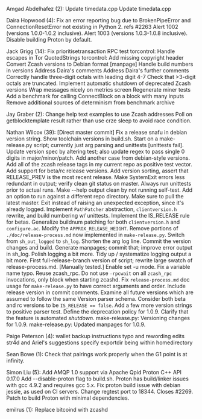 Amgad Abdelhafez (2):
      Update timedata.cpp
      Update timedata.cpp

Daira Hopwood (4):
      Fix an error reporting bug due to BrokenPipeError and ConnectionResetError not existing in Python 2. refs #2263
      Alert 1002 (versions 1.0.0-1.0.2 inclusive).
      Alert 1003 (versions 1.0.3-1.0.8 inclusive).
      Disable building Proton by default.

Jack Grigg (14):
      Fix prioritisetransaction RPC test
      torcontrol: Handle escapes in Tor QuotedStrings
      torcontrol: Add missing copyright header
      Convert Zcash versions to Debian format
      [manpage] Handle build numbers in versions
      Address Daira's comments
      Address Daira's further comments
      Correctly handle three-digit octals with leading digit 4-7
      Check that >3-digit octals are truncated.
      Implement automatic shutdown of deprecated Zcash versions
      Wrap messages nicely on metrics screen
      Regenerate miner tests
      Add a benchmark for calling ConnectBlock on a block with many inputs
      Remove additional sources of determinism from benchmark archive

Jay Graber (2):
      Change help text examples to use Zcash addresses
      Poll on getblocktemplate result rather than use crze sleep to avoid race condition.

Nathan Wilcox (39):
      [Direct master commit] Fix a release snafu in debian version string.
      Show toolchain versions in build.sh.
      Start on a make-release.py script; currently just arg parsing and unittests [unittests fail].
      Update version spec by altering test; also update regex to pass single 0 digits in major/minor/patch.
      Add another case from debian-style versions.
      Add all of the zcash release tags in my current repo as positive test vector.
      Add support for beta/rc release versions.
      Add version sorting, assert that RELEASE_PREV is the most recent release.
      Make SystemExit errors less redundant in output; verify clean git status on master.
      Always run unittests prior to actual runs.
      Make --help output clean by not running self-test.
      Add an option to run against a different repo directory.
      Make sure to pull the latest master.
      Exit instead of raising an unexpected exception, since it's already logged.
      Implement `PathPatcher` abstraction, `clientversion.h` rewrite, and build numbering w/ unittests.
      Implement the IS_RELEASE rule for betas.
      Generalize buildnum patching for both `clientversion.h` and `configure.ac`.
      Modify the `APPROX_RELEASE_HEIGHT`.
      Remove portions of `./doc/release-process.md` now implemented in `make-release.py`.
      Switch from `sh_out_logged` to `sh_log`.
      Shorten the arg log line.
      Commit the version changes and build.
      Generate manpages; commit that; improve error output in sh_log.
      Polish logging a bit more.
      Tidy up / systematize logging output a bit more.
      First full-release-branch version of script; rewrite large swatch of release-process.md. [Manually tested.]
      Enable set -u mode.
      Fix a variable name typo.
      Reuse zcash_rpc.
      Do not use `-rpcwait` on all `zcash_rpc` invocations, only block when starting zcashd.
      Fix `release-process.md` doc usage for `make-release.py` to have correct arguments and order.
      Include release version in commit comments.
      Examine all future versions which are assumed to follow the same Version parser schema.
      Consider both beta and rc versions to be `IS_RELEASE == false`.
      Add a few more version strings to positive parser test.
      Define the deprecation policy for 1.0.9.
      Clarify that the feature is automated *shutdown*.
      make-release.py: Versioning changes for 1.0.9.
      make-release.py: Updated manpages for 1.0.9.

Paige Peterson (4):
      wallet backup instructions
      typo and rewording edits
      str4d and Ariel's suggestions
      specify exportdir being within homedirectory

Sean Bowe (1):
      Check that pairings work properly when the G1 point is at infinity.

Simon Liu (5):
      Add AMQP 1.0 support via Apache Qpid Proton C++ API 0.17.0
      Add --disable-proton flag to build.sh.  Proton has build/linker issues with gcc 4.9.2 and requires gcc 5.x.
      Fix proton build issue with debian jessie, as used on CI servers.
      Change regtest port to 18344.  Closes #2269.
      Patch to build Proton with minimal dependencies.

emilrus (1):
      Replace bitcoind with zcashd

